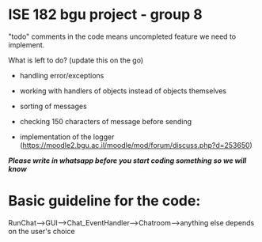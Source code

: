# ISE 182 bgu project - group 8

"todo" comments in the code means uncompleted feature we need to implement.

What is left to do? (update this on the go)

- handling error/exceptions

- working with handlers of objects instead of objects themselves

- sorting of messages

- checking 150 characters of message before sending

- implementation of the logger (https://moodle2.bgu.ac.il/moodle/mod/forum/discuss.php?d=253650)


***Please write in whatsapp before you start coding something so we will know***

# Basic guideline for the code: 

RunChat-->GUI-->Chat_EventHandler-->Chatroom-->anything else depends on the user's choice
